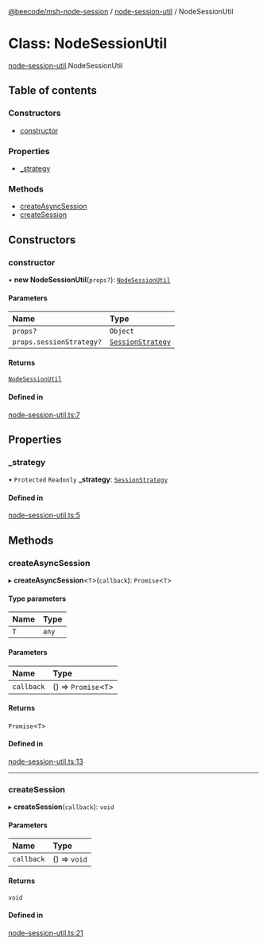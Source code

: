 [@beecode/msh-node-session](../README.md) / [node-session-util](../modules/node_session_util.md) / NodeSessionUtil

# Class: NodeSessionUtil

[node-session-util](../modules/node_session_util.md).NodeSessionUtil

## Table of contents

### Constructors

- [constructor](node_session_util.NodeSessionUtil.md#constructor)

### Properties

- [\_strategy](node_session_util.NodeSessionUtil.md#_strategy)

### Methods

- [createAsyncSession](node_session_util.NodeSessionUtil.md#createasyncsession)
- [createSession](node_session_util.NodeSessionUtil.md#createsession)

## Constructors

### constructor

• **new NodeSessionUtil**(`props?`): [`NodeSessionUtil`](node_session_util.NodeSessionUtil.md)

#### Parameters

| Name | Type |
| :------ | :------ |
| `props?` | `Object` |
| `props.sessionStrategy?` | [`SessionStrategy`](../interfaces/session_strategy_session_strategy.SessionStrategy.md) |

#### Returns

[`NodeSessionUtil`](node_session_util.NodeSessionUtil.md)

#### Defined in

[node-session-util.ts:7](https://github.com/beecode-rs/msh-node-session/blob/007a8c1/src/node-session-util.ts#L7)

## Properties

### \_strategy

• `Protected` `Readonly` **\_strategy**: [`SessionStrategy`](../interfaces/session_strategy_session_strategy.SessionStrategy.md)

#### Defined in

[node-session-util.ts:5](https://github.com/beecode-rs/msh-node-session/blob/007a8c1/src/node-session-util.ts#L5)

## Methods

### createAsyncSession

▸ **createAsyncSession**\<`T`\>(`callback`): `Promise`\<`T`\>

#### Type parameters

| Name | Type |
| :------ | :------ |
| `T` | `any` |

#### Parameters

| Name | Type |
| :------ | :------ |
| `callback` | () => `Promise`\<`T`\> |

#### Returns

`Promise`\<`T`\>

#### Defined in

[node-session-util.ts:13](https://github.com/beecode-rs/msh-node-session/blob/007a8c1/src/node-session-util.ts#L13)

___

### createSession

▸ **createSession**(`callback`): `void`

#### Parameters

| Name | Type |
| :------ | :------ |
| `callback` | () => `void` |

#### Returns

`void`

#### Defined in

[node-session-util.ts:21](https://github.com/beecode-rs/msh-node-session/blob/007a8c1/src/node-session-util.ts#L21)
